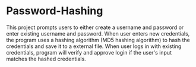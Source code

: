 # Password-Hashing
This project prompts users to either create a username and password or enter existing username and password.  When user enters new credentials, the program uses a hashing algorithm (MD5 hashing algorithm) to hash the credentials and save it to a external file. When user logs in with existing credentials, program will verify and approve login if the user's input matches the hashed credentials. 
